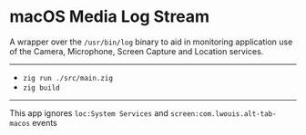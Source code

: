 # macOS Media Log Stream

A wrapper over the `/usr/bin/log` binary to aid in monitoring application use of the Camera, Microphone, Screen Capture and Location services.

---

* `zig run ./src/main.zig`
* `zig build`

---

This app ignores `loc:System Services` and `screen:com.lwouis.alt-tab-macos` events
